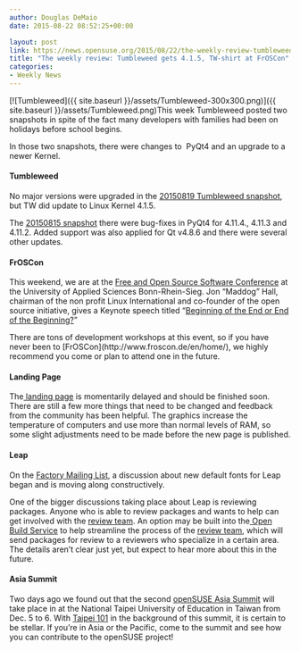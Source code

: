 ```yaml
---
author: Douglas DeMaio
date: 2015-08-22 08:52:25+00:00

layout: post
link: https://news.opensuse.org/2015/08/22/the-weekly-review-tumbleweed-gets-4-1-5-tw-shirt-at-froscon/
title: "The weekly review: Tumbleweed gets 4.1.5, TW-shirt at FrOSCon"
categories:
- Weekly News
---
```

[![Tumbleweed]({{ site.baseurl }}/assets/Tumbleweed-300x300.png)]({{ site.baseurl }}/assets/Tumbleweed.png)This week Tumbleweed posted two snapshots in spite of the fact many developers with families had been on holidays before school begins.

In those two snapshots, there were changes to  PyQt4 and an upgrade to a newer Kernel.


#### Tumbleweed


No major versions were upgraded in the [20150819 Tumbleweed snapshot](http://lists.opensuse.org/opensuse-factory/2015-08/msg00450.html), but TW did update to Linux Kernel 4.1.5.

The [20150815 snapshot](http://lists.opensuse.org/opensuse-factory/2015-08/msg00398.html) there were bug-fixes in PyQt4 for 4.11.4., 4.11.3 and 4.11.2. Added support was also applied for Qt v4.8.6 and there were several other updates.


#### FrOSCon


This weekend, we are at the [Free and Open Source Software Conference](http://www.froscon.de/en/home/) at the University of Applied Sciences Bonn-Rhein-Sieg. Jon “Maddog” Hall, chairman of the non profit Linux International and co-founder of the open source initiative, gives a Keynote speech titled “[Beginning of the End or End of the Beginning?](http://programm.froscon.de/2015/events/1640.html)”

<!-- more -->There are tons of development workshops at this event, so if you have never been to [FrOSCon](http://www.froscon.de/en/home/), we highly recommend you come or plan to attend one in the future.


#### Landing Page


The[ landing page](http://cyntss.github.io/opensuse-landing-page/) is momentarily delayed and should be finished soon. There are still a few more things that need to be changed and feedback from the community has been helpful. The graphics increase the temperature of computers and use more than normal levels of RAM, so some slight adjustments need to be made before the new page is published.


#### Leap


On the [Factory Mailing List](http://lists.opensuse.org/opensuse-factory/), a discussion about new default fonts for Leap began and is moving along constructively.

One of the bigger discussions taking place about Leap is reviewing packages. Anyone who is able to review packages and wants to help can get involved with the [review team](https://en.opensuse.org/openSUSE:OpenSUSE_review_team). An option may be built into the[ Open Build Service](https://en.opensuse.org/Portal:Build_Service) to help streamline the process of the [review team](https://en.opensuse.org/openSUSE:OpenSUSE_review_team), which will send packages for review to a reviewers who specialize in a certain area. The details aren’t clear just yet, but expect to hear more about this in the future.


#### Asia Summit


Two days ago we found out that the second [openSUSE Asia Summit](https://news.opensuse.org/2015/08/20/the-second-opensuse-asia-summit-is-arriving/) will take place in at the National Taipei University of Education in Taiwan from Dec. 5 to 6. With [Taipei 101](https://en.wikipedia.org/wiki/Taipei_101) in the background of this summit, it is certain to be stellar. If you’re in Asia or the Pacific, come to the summit and see how you can contribute to the openSUSE project!		

